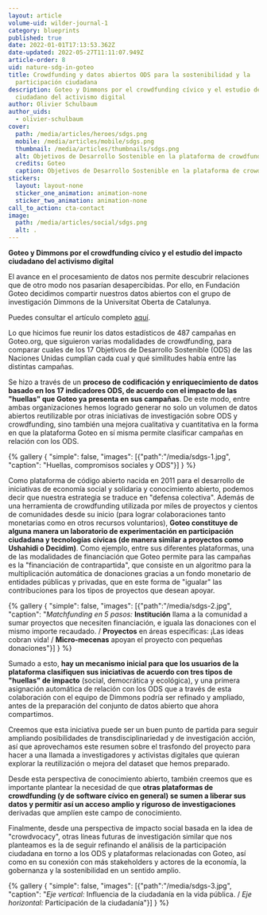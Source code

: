 ```yaml
---
layout: article
volume-uid: wilder-journal-1
category: blueprints
published: true
date: 2022-01-01T17:13:53.362Z
date-updated: 2022-05-27T11:11:07.949Z
article-order: 8
uid: nature-sdg-in-goteo
title: Crowdfunding y datos abiertos ODS para la sostenibilidad y la
  participación ciudadana
description: Goteo y Dimmons por el crowdfunding cívico y el estudio del impacto
  ciudadano del activismo digital
author: Olivier Schulbaum
author_uids:
  - olivier-schulbaum
cover:
  path: /media/articles/heroes/sdgs.png
  mobile: /media/articles/mobile/sdgs.png
  thumbnail: /media/articles/thumbnails/sdgs.png
  alt: Objetivos de Desarrollo Sostenible en la plataforma de crowdfunding Goteo
  credits: Goteo
  caption: Objetivos de Desarrollo Sostenible en la plataforma de crowdfunding Goteo
stickers:
  layout: layout-none
  sticker_one_animation: animation-none
  sticker_two_animation: animation-none
call_to_action: cta-contact
image:
  path: /media/articles/social/sdgs.png
  alt: .
---
```

**Goteo y Dimmons por el crowdfunding cívico y el estudio del impacto ciudadano del activismo digital**

El avance en el procesamiento de datos nos permite descubrir relaciones que de otro modo nos pasarían desapercibidas. Por ello, en Fundación Goteo decidimos compartir nuestros datos abiertos con el grupo de investigación Dimmons de la Universitat Oberta de Catalunya.

Puedes consultar el artículo completo [aquí](https://www.nature.com/articles/s41597-020-0472-0?utm_source=twitter&utm_medium=social&utm_content=organic&utm_campaign=SCDT_4_DL01_GL_TWITTER&utm_campaign=SciData_&utm_source=twitter&utm_content=organic&utm_medium=social&sf233291471=1).

Lo que hicimos fue reunir los datos estadísticos de 487 campañas en Goteo.org, que siguieron varias modalidades de crowdfunding, para comparar cuales de los 17 Objetivos de Desarrollo Sostenible (ODS) de las Naciones Unidas cumplían cada cual y qué similitudes había entre las distintas campañas.

Se hizo a través de un **proceso de codificación y enriquecimiento de datos basado en los 17 indicadores ODS, de acuerdo con el impacto de las "huellas" que Goteo ya presenta en sus campañas**. De este modo, entre ambas organizaciones hemos logrado generar no solo un volumen de datos abiertos reutilizable por otras iniciativas de investigación sobre ODS y crowdfunding, sino también una mejora cualitativa y cuantitativa en la forma en que la plataforma Goteo en sí misma permite clasificar campañas en relación con los ODS.

{% gallery { "simple": false, "images": [{"path":"/media/sdgs-1.jpg", "caption": "Huellas, compromisos sociales y ODS"}] } %}

Como plataforma de código abierto nacida en 2011 para el desarrollo de iniciativas de economía social y solidaria y conocimiento abierto, podemos decir que nuestra estrategia se traduce en "defensa colectiva". Además de una herramienta de crowdfunding utilizada por miles de proyectos y cientos de comunidades desde su inicio (para lograr colaboraciones tanto monetarias como en otros recursos voluntarios), **Goteo constituye de alguna manera un laboratorio de experimentación en participación ciudadana y tecnologías cívicas (de manera similar a proyectos como Ushahidi o Decidim)**. Como ejemplo, entre sus diferentes plataformas, una de las modalidades de financiación que Goteo permite para las campañas es la "financiación de contrapartida", que consiste en un algoritmo para la multiplicación automática de donaciones gracias a un fondo monetario de entidades públicas y privadas, que en este forma de "igualar" las contribuciones para los tipos de proyectos que desean apoyar.

{% gallery { "simple": false, "images": [{"path":"/media/sdgs-2.jpg", "caption": "*Matchfunding en 5 pasos:* **Institución** llama a la comunidad a sumar proyectos que necesiten financiación, e iguala las donaciones con el mismo importe recaudado. / **Proyectos** en áreas específicas: ¡Las ideas cobran vida! / **Micro-mecenas** apoyan el proyecto con pequeñas donaciones"}] } %}

Sumado a esto, **hay un mecanismo inicial para que los usuarios de la plataforma clasifiquen sus iniciativas de acuerdo con tres tipos de "huellas" de impacto** (social, democrática y ecológica), y una primera asignación automática de relación con los ODS que a través de esta colaboración con el equipo de Dimmons podría ser refinado y ampliado, antes de la preparación del conjunto de datos abierto que ahora compartimos.

Creemos que esta iniciativa puede ser un buen punto de partida para seguir ampliando posibilidades de transdisciplinariedad y de investigación acción, así que aprovechamos este resumen sobre el trasfondo del proyecto para hacer a una llamada a investigadores y activistas digitales que quieran explorar la reutilización o mejora del dataset que hemos preparado.

Desde esta perspectiva de conocimiento abierto, también creemos que es importante plantear la necesidad de que **otras plataformas de crowdfunding (y de software cívico en general) se sumen a liberar sus datos y permitir así un acceso amplio y riguroso de investigaciones** derivadas que amplíen este campo de conocimiento.

Finalmente, desde una perspectiva de impacto social basada en la idea de "crowdvocacy", otras líneas futuras de investigación similar que nos planteamos es la de seguir refinando el análisis de la participación ciudadana en torno a los ODS y plataformas relacionadas con Goteo, así como en su conexión con más stakeholders y actores de la economía, la gobernanza y la sostenibilidad en un sentido amplio.

{% gallery { "simple": false, "images": [{"path":"/media/sdgs-3.jpg", "caption": "*Eje vertical:* Influencia de la ciudadanía en la vida pública. / *Eje horizontal:* Participación de la ciudadanía"}] } %}
